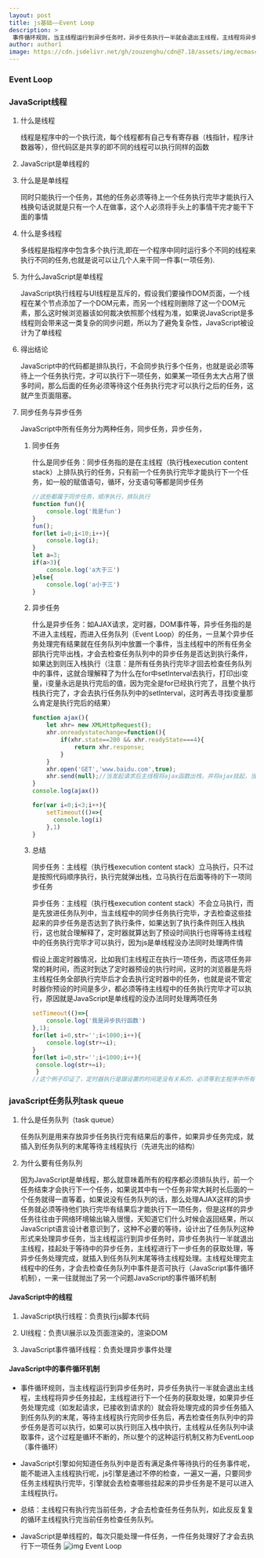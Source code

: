 ```yaml
---
layout: post
title: js基础——Event Loop
description: >
 事件循环规则，当主线程运行到异步任务时，异步任务执行一半就会退出主线程，主线程将异步任务挂起，主线程进行下一个任务的获取处理，如果异步任务处理完成（如发起请求，已接收到请求的）就会将处理完成的异步任务插入到任务队列的末尾，等待主线程执行完同步任务后，再去检查任务队列中的异步任务是否可以执行，如果可以执行则压入栈中执行，主线程从任务队列中读取事件，这个过程是循环不断的，所以整个的这种运行机制又称为EventLoop（事件循环）
author: author1
image: https://cdn.jsdelivr.net/gh/zouzenghu/cdn@7.18/assets/img/ecmascript/1_FA9NGxNB6-v1oI2qGEtlRQ_optimized.png
---
```

### Event Loop

### JavaScript线程

1. 什么是线程
   
   线程是程序中的一个执行流，每个线程都有自己专有寄存器（栈指针，程序计数器等），但代码区是共享的即不同的线程可以执行同样的函数

2. JavaScript是单线程的

3. 什么是是单线程
   
    同时只能执行一个任务，其他的任务必须等待上一个任务执行完毕才能执行入栈换句话说就是只有一个人在做事，这个人必须将手头上的事情干完才能干下面的事情

4. 什么是多线程
   
   多线程是指程序中包含多个执行流,即在一个程序中同时运行多个不同的线程来执行不同的任务,也就是说可以让几个人来干同一件事(一项任务).

5. 为什么JavaScript是单线程
   
    JavaScript执行线程与UI线程是互斥的，假设我们要操作DOM页面，一个线程在某个节点添加了一个DOM元素，而另一个线程则删除了这一个DOM元素，那么这时候浏览器该如何裁决依照那个线程为准，如果说JavaScript是多线程则会带来这一类复杂的同步问题，所以为了避免复杂性，JavaScript被设计为了单线程

6. 得出结论
   
    JavaScript中的代码都是排队执行，不会同步执行多个任务，也就是说必须等待上一个任务执行完，才可以执行下一项任务，如果某一项任务太大占用了很多时间，那么后面的任务必须等待这个任务执行完才可以执行之后的任务，这就产生页面阻塞。

7. 同步任务与异步任务
   
   JavaScript中所有任务分为两种任务，同步任务，异步任务，
   
   1. 同步任务
      
       什么是同步任务：同步任务指的是在主线程（执行栈execution content stack）上排队执行的任务，只有前一个任务执行完毕才能执行下一个任务，如一般的赋值语句，循环，分支语句等都是同步任务
      
      ```javascript
      //这些都属于同步任务，顺序执行，排队执行
      function fun(){
          console.log('我是fun')
      }
      fun();
      for(let i=0;i<10;i++){
          console.log(i);
      }
      let a=3;
      if(a>3){
          console.log('a大于三')
      }else{
          console.log('a小于三')
      }
      ```
   
   2. 异步任务
      
      什么是异步任务：如AJAX请求，定时器，DOM事件等，异步任务指的是不进入主线程，而进入任务队列（Event Loop）的任务，一旦某个异步任务处理完有结果就在任务队列中放置一个事件，当主线程中的所有任务全部执行完毕出栈，才会去检查任务队列中的异步任务是否达到执行条件，如果达到则压入栈执行（注意：是所有任务执行完毕才回去检查任务队列中的事件，这就合理解释了为什么在for中setInterval去执行，打印出i变量，i变量永远是执行完后的值，因为完全是for已经执行完了，且整个执行栈执行完了，才会去执行任务队列中的setInterval，这时再去寻找i变量那么肯定是执行完后的结果）
      
      ```javascript
      function ajax(){
          let xhr= new XMLHttpRequest();
          xhr.onreadystatechange=function(){
              if(xhr.state==200 && xhr.readyState===4){
                  return xhr.response;
              }
          }
          xhr.open('GET','www.baidu.com',true);
          xhr.send(null);//当发起请求后主线程将ajax函数出栈，并将ajax挂起，当ajax返回结果在再任务队列中放置一个事件，待主线程执行完其他任务回头检查，并判断是否到可执行时间
      }
      console.log(ajax())
      ```
      ```javascript
      for(var i=0;i<3;i++){
          setTimeout(()=>{
            console.log(i)
          },1)
      }
      ```
   3. 总结
      
      同步任务：主线程（执行栈execution content stack）立马执行，只不过是按照代码顺序执行，执行完就弹出栈，立马执行在后面等待的下一项同步任务
      
      异步任务：主线程（执行栈execution content stack）不会立马执行，而是先放进任务队列中，当主线程中的同步任务执行完毕，才去检查这些挂起来的异步任务是否达到了执行条件，如果达到了执行条件则压入栈执行，这也就合理解释了，定时器就算达到了预设时间执行也得等待主线程中的任务执行完毕才可以执行，因为js是单线程没办法同时处理两件情
      
      假设上面定时器情况，比如我们主线程正在执行一项任务，而这项任务非常的耗时间，而这时到达了定时器预设的执行时间，这时的浏览器是先将主线程任务全部执行完毕后才会去执行定时器中的任务，也就是说不管定时器你预设的时间是多少，都必须等待主线程中的任务执行完毕才可以执行，原因就是JavaScript是单线程的没办法同时处理两项任务
      
      ```javascript
      setTimeout(()=>{
          console.log('我是异步执行函数')    
      },1);
      for(let i=0,str='';i<1000;i++){
          console.log(str+=i);    
      }
      for(let i=0,str='';i<1000;i++){
       console.log(str+=i);
       }
      //这个例子印证了，定时器执行是跟设置的时间是没有关系的，必须等到主程序中所有任务完成，才会去任务队列中将setTimeout回调取出并执行
      ```

### javaScript任务队列task queue

1. 什么是任务队列（task queue）
   
   任务队列是用来存放异步任务执行完有结果后的事件，如果异步任务完成，就插入到任务队列的末尾等待主线程执行（先进先出的结构）

2. 为什么要有任务队列
   
    因为JavaScript是单线程，那么就意味着所有的程序都必须排队执行，前一个任务结束才会执行下一个任务，如果说其中有一个任务非常大耗时长后面的一个任务就得一直等着，如果说没有任务队列的话，那么处理AJAX这样的异步任务就必须等待他们执行完毕有结果后才能执行下一项任务，但是这样的异步任务往往由于网络环境输出输入很慢，天知道它们什么时候会返回结果，所以JavaScript语言设计者意识到了，这种不必要的等待，设计出了任务队列这种形式来处理异步任务，当主线程运行到异步任务时，异步任务执行一半就退出主线程，挂起处于等待中的异步任务，主线程进行下一步任务的获取处理，等异步任务处理完成，就插入到任务队列末尾等待主线程处理。主线程处理完主线程中的任务，才会去检查任务队列中事件是否可执行（JavaScript事件循环机制），一来一往就抛出了另一个问题JavaScript的事件循环机制

#### JavaScript中的线程

1. JavaScript执行线程：负责执行js脚本代码

2. UI线程：负责UI展示以及页面渲染的，渲染DOM

3. JavaScript事件循环线程：负责处理异步事件处理

#### JavaScript中的事件循环机制

* 事件循环规则，当主线程运行到异步任务时，异步任务执行一半就会退出主线程，主线程将异步任务挂起，主线程进行下一个任务的获取处理，如果异步任务处理完成（如发起请求，已接收到请求的）就会将处理完成的异步任务插入到任务队列的末尾，等待主线程执行完同步任务后，再去检查任务队列中的异步任务是否可以执行，如果可以执行则压入栈中执行，主线程从任务队列中读取事件，这个过程是循环不断的，所以整个的这种运行机制又称为EventLoop（事件循环）

* JavaScript引擎如何知道任务队列中是否有满足条件等待执行的任务事件呢，能不能进入主线程执行呢，js引擎是通过不停的检查，一遍又一遍，只要同步任务主线程执行完毕，引擎就会去检查哪些挂起来的异步任务是不是可以进入主线程执行。 

* 总结：主线程只有执行完当前任务，才会去检查任务任务队列，如此反反复复的循环主线程执行完当前任务检查任务队列。

* JavaScript是单线程的，每次只能处理一件任务，一件任务处理好了才会去执行下一项任务
![img Event Loop]({{site.cdnUrl}}assets/img/js-runtime-general-model_optimized.png)